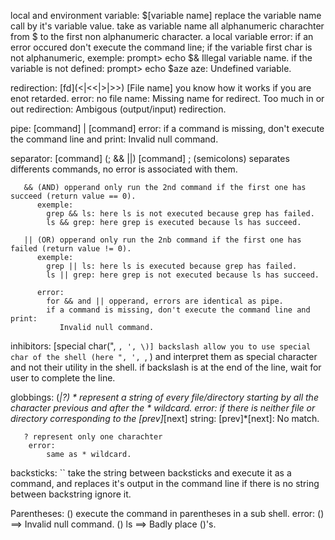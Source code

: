 local and environment variable: $[variable name]
      	     replace the variable name call by it's variable value.
      	     take as variable name all alphanumeric charachter from $ to the first non alphanumeric character.
      	     a local variable
      error:
	    if an error occured don't execute the command line;
	    if the variable first char is not alphanumeric, exemple:
	       prompt> echo $&
	       Illegal variable name.
	    if the variable is not defined:
	       prompt> echo $aze
	       aze: Undefined variable.

redirection: [fd](<|<<|>|>>) [File name]
	     you know how it works if you are enot retarded.
	     error:
		   no file name:
		      Missing name for redirect.
		   Too much in or out redirection:
		       Ambigous (output/input) redirection.

pipe: [command] | [command]
      error:
	    if a command is missing, don't execute the command line and print:
	       Invalid null command.

separator: [command] (; && ||) [command]
	   ; (semicolons) separates differents commands, no error is associated with them.
	   
	   && (AND) opperand only run the 2nd command if the first one has succeed (return value == 0).
	      exemple:
			grep && ls: here ls is not executed because grep has failed.
			ls && grep: here grep is executed because ls has succeed.
	
	   || (OR) opperand only run the 2nb command if the first one has failed (return value != 0).
	      exemple:
			grep || ls: here ls is executed because grep has failed.
			ls || grep: here grep is not executed because ls has succeed.

	      error:
		    for && and || opperand, errors are identical as pipe.
		    if a command is missing, don't execute the command line and print:
		       Invalid null command.

inhibitors: \[special char(", `, ', \)]
	    backslash allow you to use special char of the shell (here ", ', `, \) and interpret them as special character and not their utility in the shell.
	    if backslash is at the end of the line, wait for user to complete the line.

globbings: (*|?)
	   * represent a string of every file/directory starting by all the character previous and after the * wildcard.
	    error:
		    if there is neither file or directory corresponding to the [prev]*[next] string:
		   [prev]*[next]: No match.

       ? represent only one charachter
	    error:
		    same as * wildcard.

backsticks: ``
        take the string between backsticks and execute it as a command, and replaces it's output in the command line
        if there is no string between backstring ignore it.

Parentheses: ()
        execute the command in parentheses in a sub shell.
        error:
            () ==> Invalid null command.
            () ls ==> Badly place ()'s.
